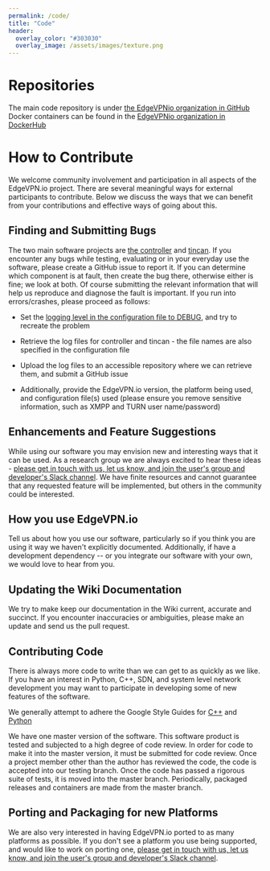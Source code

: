 ```yaml
---
permalink: /code/
title: "Code"
header:
  overlay_color: "#303030"
  overlay_image: /assets/images/texture.png
---
```


# Repositories
The main code repository is under [the EdgeVPNio organization in GitHub](https://github.com/edgevpnio)
Docker containers can be found in the [EdgeVPNio organization in DockerHub](https://hub.docker.com/u/edgevpnio)

# How to Contribute
We welcome community involvement and participation in all aspects of the EdgeVPN.io project. There are several meaningful ways for external participants to contribute. Below we discuss the ways that we can benefit from your contributions and effective ways of going about this.

## Finding and Submitting Bugs
The two main software projects are [the controller](https://github.com/edgevpnio/evio/controllers/issues) and [tincan](https://github.com/edgevpnio/evio/tincan/issues). If you encounter any bugs while testing, evaluating or in your everyday use the software, please create a GitHub issue to report it. If you can determine which component is at fault, then create the bug there, otherwise either is fine; we look at both.
Of course submitting the relevant information that will help us reproduce and diagnose the fault is important. If you run into errors/crashes, please proceed as follows:

* Set the [logging level in the configuration file to DEBUG](/configfile), and try to recreate the problem

* Retrieve the log files for controller and tincan - the file names are also specified in the configuration file

* Upload the log files to an accessible repository where we can retrieve them, and submit a GitHub issue

* Additionally, provide the EdgeVPN.io version, the platform being used, and configuration file(s) used (please ensure you remove sensitive information, such as XMPP and TURN user name/password)

## Enhancements and Feature Suggestions
While using our software you may envision new and interesting ways that it can be used. As a research group we are always excited to hear these ideas - [please get in touch with us, let us know, and join the user's group and developer's Slack channel](/about). We have finite resources and cannot guarantee that any requested feature will be implemented, but others in the community could be interested. 
 
## How you use EdgeVPN.io
Tell us about how you use our software, particularly so if you think you are using it way we haven't explicitly documented. Additionally, if have a development dependency -- or you integrate our software with your own, we would love to hear from you.

## Updating the Wiki Documentation
We try to make keep our documentation in the Wiki current, accurate and succinct. If you encounter inaccuracies or ambiguities, please make an update and send us the pull request.

## Contributing Code
There is always more code to write than we can get to as quickly as we like. If you have an interest in Python, C++, SDN, and system level network development you may want to participate in developing some of new features of the software. 

We generally attempt to adhere the Google Style Guides for [C++](https://google.github.io/styleguide/cppguide.html) and [Python](https://google.github.io/styleguide/pyguide.html)

We have one master version of the software. This software product is tested and subjected to a high degree of code review. In order for code to make it into the master version, it must be submitted for code review. Once a project member other than the author has reviewed the code, the code is accepted into our testing branch. Once the code has passed a rigorous suite of tests, it is moved into the master branch. Periodically, packaged releases and containers are made from the master branch. 

## Porting and Packaging for new Platforms
We are also very interested in having EdgeVPN.io ported to as many platforms as possible. If you don't see a platform you use being supported, and would like to work on porting one, [please get in touch with us, let us know, and join the user's group and developer's Slack channel](/about).
